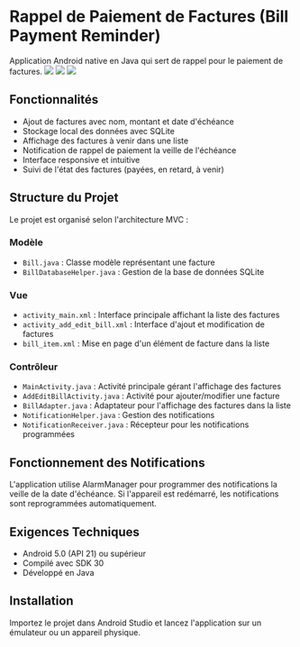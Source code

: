 # Rappel de Paiement de Factures (Bill Payment Reminder)

Application Android native en Java qui sert de rappel pour le paiement de factures.
<img src="1.jpeg">
<img src="2.jpeg">
<img src="3.jpeg">
## Fonctionnalités

- Ajout de factures avec nom, montant et date d'échéance
- Stockage local des données avec SQLite
- Affichage des factures à venir dans une liste
- Notification de rappel de paiement la veille de l'échéance
- Interface responsive et intuitive
- Suivi de l'état des factures (payées, en retard, à venir)

## Structure du Projet

Le projet est organisé selon l'architecture MVC :

### Modèle

- `Bill.java` : Classe modèle représentant une facture
- `BillDatabaseHelper.java` : Gestion de la base de données SQLite

### Vue

- `activity_main.xml` : Interface principale affichant la liste des factures
- `activity_add_edit_bill.xml` : Interface d'ajout et modification de factures
- `bill_item.xml` : Mise en page d'un élément de facture dans la liste

### Contrôleur

- `MainActivity.java` : Activité principale gérant l'affichage des factures
- `AddEditBillActivity.java` : Activité pour ajouter/modifier une facture
- `BillAdapter.java` : Adaptateur pour l'affichage des factures dans la liste
- `NotificationHelper.java` : Gestion des notifications
- `NotificationReceiver.java` : Récepteur pour les notifications programmées

## Fonctionnement des Notifications

L'application utilise AlarmManager pour programmer des notifications la veille de la date d'échéance. Si l'appareil est redémarré, les notifications sont reprogrammées automatiquement.

## Exigences Techniques

- Android 5.0 (API 21) ou supérieur
- Compilé avec SDK 30
- Développé en Java

## Installation

Importez le projet dans Android Studio et lancez l'application sur un émulateur ou un appareil physique.
#
